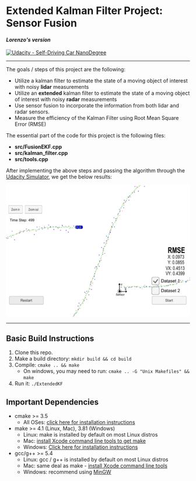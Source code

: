 # **Extended Kalman Filter Project: Sensor Fusion**
#### _Lorenzo's version_
[![Udacity - Self-Driving Car NanoDegree](https://s3.amazonaws.com/udacity-sdc/github/shield-carnd.svg)](http://www.udacity.com/drive)


[//]: # (Image References)
[results]: ./results.PNG

---

The goals / steps of this project are the following: 
* Utilize a kalman filter to estimate the state of a moving object of interest with noisy **lidar** measurements
* Utilize an **extended** kalman filter to estimate the state of a moving object of interest with noisy **radar** measurements
* Use sensor fusion to incorporate the information from both lidar and radar sensors.
* Measure the efficiency of the Kalman Filter using Root Mean Square Error (RMSE)

The essential part of the code for this project is the following files: 
- **src/FusionEKF.cpp**
- **src/kalman_filter.cpp** 
- **src/tools.cpp**

After implementing the above steps and passing the algorithm through the [Udacity Simulator](https://github.com/udacity/self-driving-car-sim/releases), we get the below results:

![alt text][results]


---

## Basic Build Instructions

1. Clone this repo.
2. Make a build directory: `mkdir build && cd build`
3. Compile: `cmake .. && make` 
   * On windows, you may need to run: `cmake .. -G "Unix Makefiles" && make`
4. Run it: `./ExtendedKF `

## Important Dependencies

* cmake >= 3.5
  * All OSes: [click here for installation instructions](https://cmake.org/install/)
* make >= 4.1 (Linux, Mac), 3.81 (Windows)
  * Linux: make is installed by default on most Linux distros
  * Mac: [install Xcode command line tools to get make](https://developer.apple.com/xcode/features/)
  * Windows: [Click here for installation instructions](http://gnuwin32.sourceforge.net/packages/make.htm)
* gcc/g++ >= 5.4
  * Linux: gcc / g++ is installed by default on most Linux distros
  * Mac: same deal as make - [install Xcode command line tools](https://developer.apple.com/xcode/features/)
  * Windows: recommend using [MinGW](http://www.mingw.org/)





